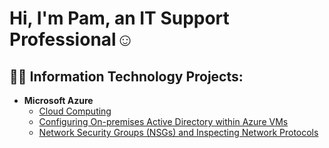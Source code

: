 <h1>Hi, I'm Pam, an IT Support Professional</a>☺</h1>

<h2>👨‍💻 Information Technology Projects:</h2>

- <b>Microsoft Azure</b>
  - [Cloud Computing](https://github.com/techspec8/Azure-Compute/blob/main/README.md)
  - [Configuring On-premises Active Directory within Azure VMs](https://github.com/techspec8/Active-Directory)
  - [Network Security Groups (NSGs) and Inspecting Network Protocols](https://github.com/techspec8/Network-and-Protocols/tree/main)
